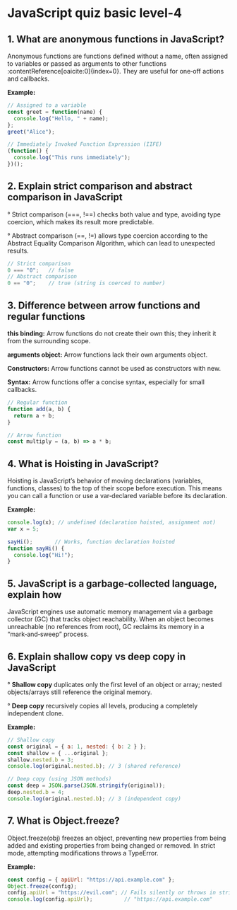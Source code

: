 # JavaScript quiz basic level-4

## 1. What are anonymous functions in JavaScript?  
Anonymous functions are functions defined without a name, often assigned to variables or passed as arguments to other functions :contentReference[oaicite:0]{index=0}. They are useful for one‑off actions and callbacks.

**Example:**
```js
// Assigned to a variable
const greet = function(name) {
  console.log("Hello, " + name);
};
greet("Alice");

// Immediately Invoked Function Expression (IIFE)
(function() {
  console.log("This runs immediately");
})();
```
## 2. Explain strict comparison and abstract comparison in JavaScript 
° Strict comparison (===, !==) checks both value and type, avoiding type coercion, which makes its result more predictable.

° Abstract comparison (==, !=) allows type coercion according to the Abstract Equality Comparison Algorithm, which can lead to unexpected results.
```js
// Strict comparison
0 === "0";   // false
// Abstract comparison
0 == "0";    // true (string is coerced to number)
```
## 3. Difference between arrow functions and regular functions
**this binding:** Arrow functions do not create their own this; they inherit it from the surrounding scope.

**arguments object:** Arrow functions lack their own arguments object.

**Constructors:** Arrow functions cannot be used as constructors with new.

**Syntax:** Arrow functions offer a concise syntax, especially for small callbacks.
```js
// Regular function
function add(a, b) {
  return a + b;
}

// Arrow function
const multiply = (a, b) => a * b;
```
## 4. What is Hoisting in JavaScript?
Hoisting is JavaScript’s behavior of moving declarations (variables, functions, classes) to the top of their scope before execution. This means you can call a function or use a var‑declared variable before its declaration.

**Example:**
```js
console.log(x); // undefined (declaration hoisted, assignment not)
var x = 5;

sayHi();       // Works, function declaration hoisted
function sayHi() {
  console.log("Hi!");
}
```
## 5. JavaScript is a garbage‑collected language, explain how
JavaScript engines use automatic memory management via a garbage collector (GC) that tracks object reachability. When an object becomes unreachable (no references from root), GC reclaims its memory in a “mark‑and‑sweep” process.

## 6. Explain shallow copy vs deep copy in JavaScript
° **Shallow copy** duplicates only the first level of an object or array; nested objects/arrays still reference the original memory.

° **Deep copy** recursively copies all levels, producing a completely independent clone.

**Example:**
```js
// Shallow copy
const original = { a: 1, nested: { b: 2 } };
const shallow = { ...original };
shallow.nested.b = 3;
console.log(original.nested.b); // 3 (shared reference)

// Deep copy (using JSON methods)
const deep = JSON.parse(JSON.stringify(original));
deep.nested.b = 4;
console.log(original.nested.b); // 3 (independent copy)
```
## 7. What is Object.freeze?
Object.freeze(obj) freezes an object, preventing new properties from being added and existing properties from being changed or removed. In strict mode, attempting modifications throws a TypeError.

**Example:**
```js
const config = { apiUrl: "https://api.example.com" };
Object.freeze(config);
config.apiUrl = "https://evil.com"; // Fails silently or throws in strict mode
console.log(config.apiUrl);          // "https://api.example.com"
```